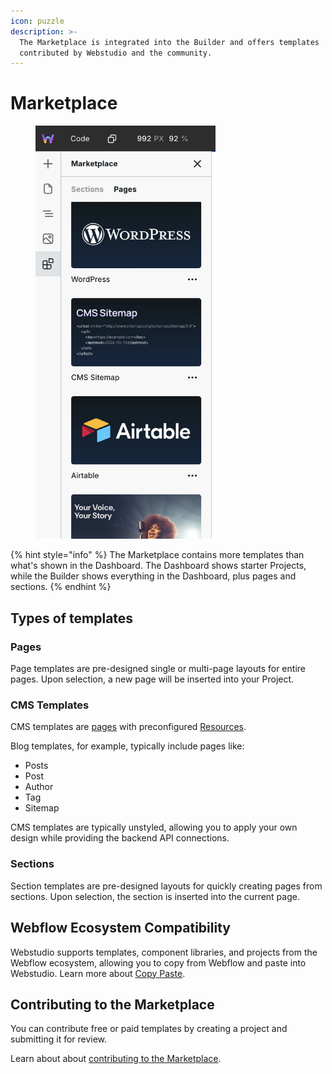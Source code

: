 ```yaml
---
icon: puzzle
description: >-
  The Marketplace is integrated into the Builder and offers templates
  contributed by Webstudio and the community.
---
```


# Marketplace

<figure><img src="../.gitbook/assets/marketplace.png" alt="Webstudio Marketplace in the Builder" width="288"><figcaption></figcaption></figure>

{% hint style="info" %}
The Marketplace contains more templates than what's shown in the Dashboard. The Dashboard shows starter Projects, while the Builder shows everything in the Dashboard, plus pages and sections.
{% endhint %}

## Types of templates

### **Pages**

Page templates are pre-designed single or multi-page layouts for entire pages. Upon selection, a new page will be inserted into your Project.

### **CMS Templates**

CMS templates are [pages](marketplace.md#pages) with preconfigured [Resources](foundations/variables.md#resource).

Blog templates, for example, typically include pages like:

* Posts
* Post
* Author
* Tag
* Sitemap

CMS templates are typically unstyled, allowing you to apply your own design while providing the backend API connections.

### **Sections**

Section templates are pre-designed layouts for quickly creating pages from sections. Upon selection, the section is inserted into the current page.

## Webflow Ecosystem Compatibility

Webstudio supports templates, component libraries, and projects from the Webflow ecosystem, allowing you to copy from Webflow and paste into Webstudio. Learn more about [Copy Paste](foundations/copy-paste/webflow.md).

## Contributing to the Marketplace

You can contribute free or paid templates by creating a project and submitting it for review.

Learn about about [contributing to the Marketplace](../contributing/marketplace.md).

